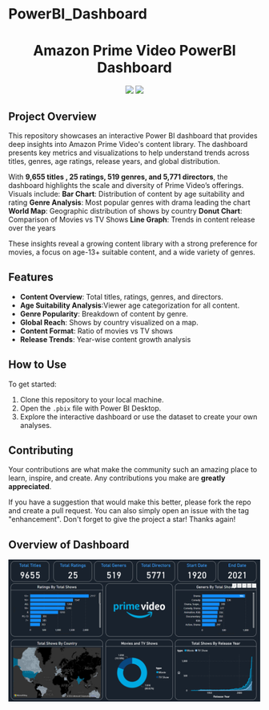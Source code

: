 # PowerBI_Dashboard
<h1 align="center">Amazon Prime Video PowerBI Dashboard </h1>
<p align="center">
<img src="https://img.shields.io/badge/Python-FFD43B?style=for-the-badge&logo=python&logoColor=blue" />
<img src="https://img.shields.io/badge/PowerBI-F2C811?style=for-the-badge&logo=Power%20BI&logoColor=white" />

## Project Overview
This repository showcases an interactive Power BI dashboard that provides deep insights into Amazon Prime Video's content library. The dashboard presents key metrics and visualizations to help understand trends across titles, genres, age ratings, release years, and global distribution.

With **9,655 titles , 25 ratings, 519 genres, and 5,771 directors**, the dashboard highlights the scale and diversity of Prime Video’s offerings. Visuals include:
**Bar Chart**: Distribution of content by age suitability and rating
**Genre Analysis**: Most popular genres with drama leading the chart
**World Map**: Geographic distribution of shows by country
**Donut Chart**: Comparison of Movies vs TV Shows
**Line Graph**: Trends in content release over the years

These insights reveal a growing content library with a strong preference for movies, a focus on age-13+ suitable content, and a wide variety of genres.


## Features
- **Content Overview**: Total titles, ratings, genres, and directors.
- **Age Suitability Analysis**:Viewer age categorization for all content.
- **Genre Popularity**: Breakdown of content by genre.
- **Global Reach**: Shows by country visualized on a map.
- **Content Format**: Ratio of movies vs TV shows
- **Release Trends**: Year-wise content growth analysis
  

## How to Use
To get started:
1. Clone this repository to your local machine.
2. Open the `.pbix` file with Power BI Desktop.
3. Explore the interactive dashboard or use the dataset to create your own analyses.

## Contributing
Your contributions are what make the community such an amazing place to learn, inspire, and create. Any contributions you make are **greatly appreciated**.

If you have a suggestion that would make this better, please fork the repo and create a pull request. You can also simply open an issue with the tag "enhancement".
Don't forget to give the project a star! Thanks again!

## Overview of Dashboard

![Amazon Prime Dataset_Visualisation](https://github.com/manasa-puli/PowerBI_Dashboard/blob/6cb57ac2bcebf1b6696f4bdc90d4f4805befa136/Amazon%20Prime%20Dataset_Visualisation.png)
